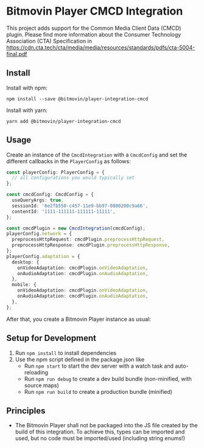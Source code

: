 # Bitmovin Player CMCD Integration

This project adds support for the Common Media Client Data (CMCD) plugin. Please find more information about the Consumer Technology Association (CTA) Specification in https://cdn.cta.tech/cta/media/media/resources/standards/pdfs/cta-5004-final.pdf

## Install
Install with npm:
```
npm install --save @bitmovin/player-integration-cmcd
```
Install with yarn:
```
yarn add @bitmovin/player-integration-cmcd
```

## Usage

Create an instance of the `CmcdIntegration` with a `CmcdConfig` and set the different callbacks in the `PlayerConfig` as follows:

```ts
const playerConfig: PlayerConfig = {
  // all configurations you would typically set
};

const cmcdConfig: CmcdConfig = {
  useQueryArgs: true,
  sessionId: '6e2fb550-c457-11e9-bb97-0800200c9a66',
  contentId: '1111-111111-111111-11111',
};

const cmcdPlugin = new CmcdIntegration(cmcdConfig);
playerConfig.network = {
  preprocessHttpRequest: cmcdPlugin.preprocessHttpRequest,
  preprocessHttpResponse: cmcdPlugin.preprocessHttpResponse,
};
playerConfig.adaptation = {
  desktop: {
    onVideoAdaptation: cmcdPlugin.onVideoAdaptation,
    onAudioAdaptation: cmcdPlugin.onAudioAdaptation,
  },
  mobile: {
    onVideoAdaptation: cmcdPlugin.onVideoAdaptation,
    onAudioAdaptation: cmcdPlugin.onAudioAdaptation,
  },
};
```
After that, you create a Bitmovin Player instance as usual:


## Setup for Development
1. Run `npm install` to install dependencies
2. Use the npm script defined in the package.json like
   - Run `npm start` to start the dev server with a watch task and auto-reloading 
   - Run `npm run debug` to create a dev build bundle (non-minified, with source maps)
   - Run `npm run build` to create a production bundle (minified)

## Principles
- The Bitmovin Player shall not be packaged into the JS file created by the build of this integration. To achieve this, types can be imported and used, but no code must be imported/used (including string enums!)

